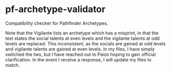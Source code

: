 # pf-archetype-validator
Compatibility checker for Pathfinder Archetypes.

Note that the Vigilante lists an archetype which has a misprint, in that the text states the social talents at even levels and the vigilante talents at odd levels are replaced. This inconsistent, as the socials are gained at odd levels and vigilante talents are gained at even levels. In my files, I have simply switched the two, but I have reached out to Paizo hoping to gain official clarification. In the event I receive a response, I will update my files to match.